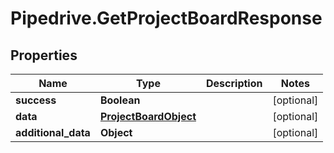 # Pipedrive.GetProjectBoardResponse

## Properties

Name | Type | Description | Notes
------------ | ------------- | ------------- | -------------
**success** | **Boolean** |  | [optional] 
**data** | [**ProjectBoardObject**](ProjectBoardObject.md) |  | [optional] 
**additional_data** | **Object** |  | [optional] 


